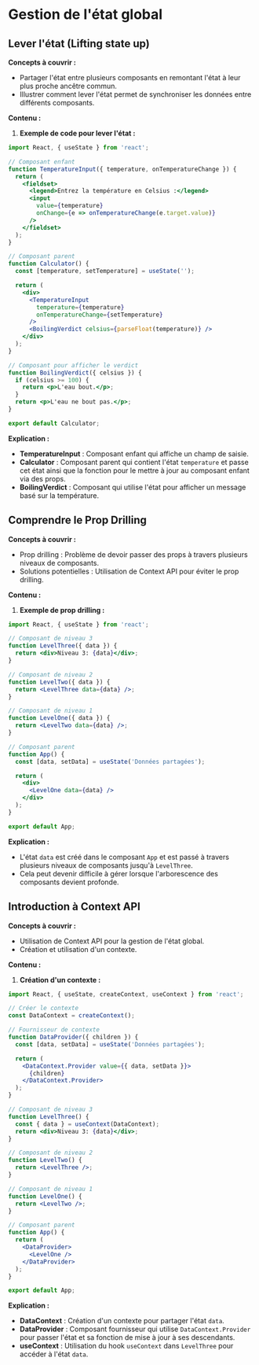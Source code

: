 # Gestion de l'état global

## **Lever l'état (Lifting state up)**

**Concepts à couvrir :**

* Partager l'état entre plusieurs composants en remontant l'état à leur plus proche ancêtre commun.
* Illustrer comment lever l'état permet de synchroniser les données entre différents composants.

**Contenu :**

1. **Exemple de code pour lever l'état :**

```jsx
import React, { useState } from 'react';

// Composant enfant
function TemperatureInput({ temperature, onTemperatureChange }) {
  return (
    <fieldset>
      <legend>Entrez la température en Celsius :</legend>
      <input
        value={temperature}
        onChange={e => onTemperatureChange(e.target.value)}
      />
    </fieldset>
  );
}

// Composant parent
function Calculator() {
  const [temperature, setTemperature] = useState('');

  return (
    <div>
      <TemperatureInput 
        temperature={temperature} 
        onTemperatureChange={setTemperature} 
      />
      <BoilingVerdict celsius={parseFloat(temperature)} />
    </div>
  );
}

// Composant pour afficher le verdict
function BoilingVerdict({ celsius }) {
  if (celsius >= 100) {
    return <p>L'eau bout.</p>;
  }
  return <p>L'eau ne bout pas.</p>;
}

export default Calculator;
```

**Explication :**

* **TemperatureInput** : Composant enfant qui affiche un champ de saisie.
* **Calculator** : Composant parent qui contient l'état `temperature` et passe cet état ainsi que la fonction pour le mettre à jour au composant enfant via des props.
* **BoilingVerdict** : Composant qui utilise l'état pour afficher un message basé sur la température.

## Comprendre le Prop Drilling

**Concepts à couvrir :**

* Prop drilling : Problème de devoir passer des props à travers plusieurs niveaux de composants.
* Solutions potentielles : Utilisation de Context API pour éviter le prop drilling.

**Contenu :**

1. **Exemple de prop drilling :**

```jsx
import React, { useState } from 'react';

// Composant de niveau 3
function LevelThree({ data }) {
  return <div>Niveau 3: {data}</div>;
}

// Composant de niveau 2
function LevelTwo({ data }) {
  return <LevelThree data={data} />;
}

// Composant de niveau 1
function LevelOne({ data }) {
  return <LevelTwo data={data} />;
}

// Composant parent
function App() {
  const [data, setData] = useState('Données partagées');

  return (
    <div>
      <LevelOne data={data} />
    </div>
  );
}

export default App;
```

**Explication :**

* L'état `data` est créé dans le composant `App` et est passé à travers plusieurs niveaux de composants jusqu'à `LevelThree`.
* Cela peut devenir difficile à gérer lorsque l'arborescence des composants devient profonde.

## Introduction à Context API

**Concepts à couvrir :**

* Utilisation de Context API pour la gestion de l'état global.
* Création et utilisation d'un contexte.

**Contenu :**

1. **Création d'un contexte :**

```jsx
import React, { useState, createContext, useContext } from 'react';

// Créer le contexte
const DataContext = createContext();

// Fournisseur de contexte
function DataProvider({ children }) {
  const [data, setData] = useState('Données partagées');

  return (
    <DataContext.Provider value={{ data, setData }}>
      {children}
    </DataContext.Provider>
  );
}

// Composant de niveau 3
function LevelThree() {
  const { data } = useContext(DataContext);
  return <div>Niveau 3: {data}</div>;
}

// Composant de niveau 2
function LevelTwo() {
  return <LevelThree />;
}

// Composant de niveau 1
function LevelOne() {
  return <LevelTwo />;
}

// Composant parent
function App() {
  return (
    <DataProvider>
      <LevelOne />
    </DataProvider>
  );
}

export default App;
```

**Explication :**

* **DataContext** : Création d'un contexte pour partager l'état `data`.
* **DataProvider** : Composant fournisseur qui utilise `DataContext.Provider` pour passer l'état et sa fonction de mise à jour à ses descendants.
* **useContext** : Utilisation du hook `useContext` dans `LevelThree` pour accéder à l'état `data`.
